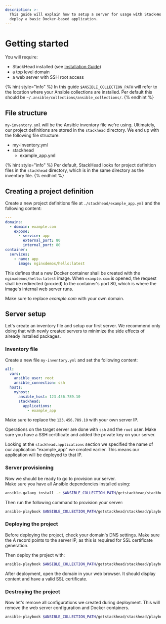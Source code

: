 ```yaml
---
description: >-
  This guide will explain how to setup a server for usage with StackHead and
  deploy a basic Docker-based application.
---
```


# Getting started

You will require:

* StackHead installed \(see [Installation Guide](installation.md)\)
* a top level domain
* a web server with SSH root access

{% hint style="info" %}
In this guide `$ANSIBLE_COLLECTION_PATH` will refer to the location where your Ansible collections are installed. Per default this should be `~/.ansible/collections/ansible_collections/`.
{% endhint %}

## File structure

`my-inventory.yml` will be the Ansible inventory file we're using. Ultimately, our project definitions are stored in the `stackhead` directory. We end up with the following file structure:

* my-inventory.yml
* stackhead
  * example\_app.yml

{% hint style="info" %}
Per default, StackHead looks for project definition files in the `stackhead` directory, which is in the same directory as the inventory file.
{% endhint %}

## Creating a project definition

Create a new project definitions file at `./stackhead/example_app.yml` and the following content:

```yaml
---
domains:
  - domain: example.com
    expose:
      - service: app
        external_port: 80
        internal_port: 80
container:
  services:
    - name: app
      image: nginxdemos/hello:latest
```

This defines that a new Docker container shall be created with the `nginxdemos/hello:latest` image. When `example.com` is opened, the request shall be redirected \(proxied\) to the container's port 80, which is where the image's internal web server runs.

Make sure to replace _example.com_ with your own domain.

## Server setup

Let's create an inventory file and setup our first server. We recommend only doing that with newly created servers to minimize the side effects of already installed packages.

### Inventory file

Create a new file `my-inventory.yml` and set the following content:

```yaml
all:
  vars:
    ansible_user: root
    ansible_connection: ssh
  hosts:
    myhost:
      ansible_host: 123.456.789.10
      stackhead:
        applications:
          - example_app
```

Make sure to replace the `123.456.789.10` with your own server IP.

Operations on the target server are done with `ssh` and the `root` user. Make sure you have a SSH certificate and added the private key on your server.

Looking at the `stackhead.applications` section we specified the name of our application "example\_app" we created earlier. This means our application will be deployed to that IP.

### Server provisioning

Now we should be ready to go to provision our server.  
Make sure you have all Ansible dependencies installed using:

```bash
ansible-galaxy install -r $ANSIBLE_COLLECTION_PATH/getstackhead/stackhead/requirements/requirements.yml
```

Then run the following command to provision your server:

```bash
ansible-playbook $ANSIBLE_COLLECTION_PATH/getstackhead/stackhead/playbooks/server-provision.yml -i my-inventory.yml
```

### Deploying the project

Before deploying the project, check your domain's DNS settings. Make sure the A record points to the server IP, as this is required for SSL certificate generation.

Then deploy the project with:

```bash
ansible-playbook $ANSIBLE_COLLECTION_PATH/getstackhead/stackhead/playbooks/application-deploy.yml -i my-inventory.yml
```

After deployment, open the domain in your web browser. It should display content and have a valid SSL certificate.

### Destroying the project

Now let's remove all configurations we created during deployment. This will remove the web server configuration and Docker containers.

```bash
ansible-playbook $ANSIBLE_COLLECTION_PATH/getstackhead/stackhead/playbooks/application-destroy.yml -i my-inventory.yml --extra-vars "project_name=example_app"
```

